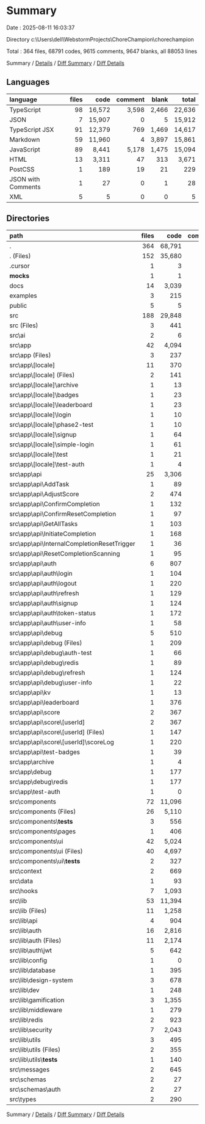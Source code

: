 # Summary

Date : 2025-08-11 16:03:37

Directory c:\\Users\\dell\\WebstormProjects\\ChoreChampion\\chorechampion

Total : 364 files,  68791 codes, 9615 comments, 9647 blanks, all 88053 lines

Summary / [Details](details.md) / [Diff Summary](diff.md) / [Diff Details](diff-details.md)

## Languages
| language | files | code | comment | blank | total |
| :--- | ---: | ---: | ---: | ---: | ---: |
| TypeScript | 98 | 16,572 | 3,598 | 2,466 | 22,636 |
| JSON | 7 | 15,907 | 0 | 5 | 15,912 |
| TypeScript JSX | 91 | 12,379 | 769 | 1,469 | 14,617 |
| Markdown | 59 | 11,960 | 4 | 3,897 | 15,861 |
| JavaScript | 89 | 8,441 | 5,178 | 1,475 | 15,094 |
| HTML | 13 | 3,311 | 47 | 313 | 3,671 |
| PostCSS | 1 | 189 | 19 | 21 | 229 |
| JSON with Comments | 1 | 27 | 0 | 1 | 28 |
| XML | 5 | 5 | 0 | 0 | 5 |

## Directories
| path | files | code | comment | blank | total |
| :--- | ---: | ---: | ---: | ---: | ---: |
| . | 364 | 68,791 | 9,615 | 9,647 | 88,053 |
| . (Files) | 152 | 35,680 | 5,236 | 4,700 | 45,616 |
| .cursor | 1 | 3 | 0 | 0 | 3 |
| __mocks__ | 1 | 1 | 1 | 1 | 3 |
| docs | 14 | 3,039 | 0 | 860 | 3,899 |
| examples | 3 | 215 | 423 | 45 | 683 |
| public | 5 | 5 | 0 | 0 | 5 |
| src | 188 | 29,848 | 3,955 | 4,041 | 37,844 |
| src (Files) | 3 | 441 | 66 | 81 | 588 |
| src\\ai | 2 | 6 | 1 | 3 | 10 |
| src\\app | 42 | 4,094 | 574 | 538 | 5,206 |
| src\\app (Files) | 3 | 237 | 39 | 26 | 302 |
| src\\app\\[locale] | 11 | 370 | 28 | 71 | 469 |
| src\\app\\[locale] (Files) | 2 | 141 | 13 | 34 | 188 |
| src\\app\\[locale]\\archive | 1 | 13 | 0 | 8 | 21 |
| src\\app\\[locale]\\badges | 1 | 23 | 1 | 3 | 27 |
| src\\app\\[locale]\\leaderboard | 1 | 23 | 0 | 3 | 26 |
| src\\app\\[locale]\\login | 1 | 10 | 0 | 3 | 13 |
| src\\app\\[locale]\\phase2-test | 1 | 10 | 6 | 3 | 19 |
| src\\app\\[locale]\\signup | 1 | 64 | 1 | 8 | 73 |
| src\\app\\[locale]\\simple-login | 1 | 61 | 0 | 4 | 65 |
| src\\app\\[locale]\\test | 1 | 21 | 0 | 2 | 23 |
| src\\app\\[locale]\\test-auth | 1 | 4 | 7 | 3 | 14 |
| src\\app\\api | 25 | 3,306 | 506 | 423 | 4,235 |
| src\\app\\api\\AddTask | 1 | 89 | 11 | 12 | 112 |
| src\\app\\api\\AdjustScore | 2 | 474 | 72 | 68 | 614 |
| src\\app\\api\\ConfirmCompletion | 1 | 132 | 34 | 16 | 182 |
| src\\app\\api\\ConfirmResetCompletion | 1 | 97 | 4 | 11 | 112 |
| src\\app\\api\\GetAllTasks | 1 | 103 | 27 | 13 | 143 |
| src\\app\\api\\InitiateCompletion | 1 | 168 | 35 | 20 | 223 |
| src\\app\\api\\InternalCompletionResetTrigger | 1 | 36 | 2 | 9 | 47 |
| src\\app\\api\\ResetCompletionScanning | 1 | 95 | 28 | 18 | 141 |
| src\\app\\api\\auth | 6 | 807 | 131 | 96 | 1,034 |
| src\\app\\api\\auth\\login | 1 | 104 | 11 | 12 | 127 |
| src\\app\\api\\auth\\logout | 1 | 220 | 25 | 30 | 275 |
| src\\app\\api\\auth\\refresh | 1 | 129 | 22 | 12 | 163 |
| src\\app\\api\\auth\\signup | 1 | 124 | 20 | 15 | 159 |
| src\\app\\api\\auth\\token-status | 1 | 172 | 33 | 17 | 222 |
| src\\app\\api\\auth\\user-info | 1 | 58 | 20 | 10 | 88 |
| src\\app\\api\\debug | 5 | 510 | 37 | 61 | 608 |
| src\\app\\api\\debug (Files) | 1 | 209 | 6 | 26 | 241 |
| src\\app\\api\\debug\\auth-test | 1 | 66 | 6 | 8 | 80 |
| src\\app\\api\\debug\\redis | 1 | 89 | 16 | 10 | 115 |
| src\\app\\api\\debug\\refresh | 1 | 124 | 8 | 15 | 147 |
| src\\app\\api\\debug\\user-info | 1 | 22 | 1 | 2 | 25 |
| src\\app\\api\\kv | 1 | 13 | 0 | 3 | 16 |
| src\\app\\api\\leaderboard | 1 | 376 | 53 | 42 | 471 |
| src\\app\\api\\score | 2 | 367 | 64 | 42 | 473 |
| src\\app\\api\\score\\[userId] | 2 | 367 | 64 | 42 | 473 |
| src\\app\\api\\score\\[userId] (Files) | 1 | 147 | 31 | 18 | 196 |
| src\\app\\api\\score\\[userId]\\scoreLog | 1 | 220 | 33 | 24 | 277 |
| src\\app\\api\\test-badges | 1 | 39 | 8 | 12 | 59 |
| src\\app\\archive | 1 | 4 | 0 | 2 | 6 |
| src\\app\\debug | 1 | 177 | 1 | 15 | 193 |
| src\\app\\debug\\redis | 1 | 177 | 1 | 15 | 193 |
| src\\app\\test-auth | 1 | 0 | 0 | 1 | 1 |
| src\\components | 72 | 11,096 | 643 | 1,261 | 13,000 |
| src\\components (Files) | 26 | 5,110 | 350 | 518 | 5,978 |
| src\\components\\__tests__ | 3 | 556 | 59 | 105 | 720 |
| src\\components\\pages | 1 | 406 | 35 | 35 | 476 |
| src\\components\\ui | 42 | 5,024 | 199 | 603 | 5,826 |
| src\\components\\ui (Files) | 40 | 4,697 | 192 | 531 | 5,420 |
| src\\components\\ui\\__tests__ | 2 | 327 | 7 | 72 | 406 |
| src\\context | 2 | 669 | 74 | 109 | 852 |
| src\\data | 1 | 93 | 1 | 6 | 100 |
| src\\hooks | 7 | 1,093 | 200 | 231 | 1,524 |
| src\\lib | 53 | 11,394 | 2,347 | 1,749 | 15,490 |
| src\\lib (Files) | 11 | 1,258 | 225 | 187 | 1,670 |
| src\\lib\\api | 4 | 904 | 175 | 143 | 1,222 |
| src\\lib\\auth | 16 | 2,816 | 685 | 546 | 4,047 |
| src\\lib\\auth (Files) | 11 | 2,174 | 567 | 387 | 3,128 |
| src\\lib\\auth\\jwt | 5 | 642 | 118 | 159 | 919 |
| src\\lib\\config | 1 | 0 | 0 | 1 | 1 |
| src\\lib\\database | 1 | 395 | 99 | 46 | 540 |
| src\\lib\\design-system | 3 | 678 | 76 | 78 | 832 |
| src\\lib\\dev | 1 | 248 | 35 | 39 | 322 |
| src\\lib\\gamification | 3 | 1,355 | 128 | 134 | 1,617 |
| src\\lib\\middleware | 1 | 279 | 50 | 39 | 368 |
| src\\lib\\redis | 2 | 923 | 253 | 148 | 1,324 |
| src\\lib\\security | 7 | 2,043 | 358 | 281 | 2,682 |
| src\\lib\\utils | 3 | 495 | 263 | 107 | 865 |
| src\\lib\\utils (Files) | 2 | 355 | 256 | 80 | 691 |
| src\\lib\\utils\\__tests__ | 1 | 140 | 7 | 27 | 174 |
| src\\messages | 2 | 645 | 0 | 2 | 647 |
| src\\schemas | 2 | 27 | 1 | 8 | 36 |
| src\\schemas\\auth | 2 | 27 | 1 | 8 | 36 |
| src\\types | 2 | 290 | 48 | 53 | 391 |

Summary / [Details](details.md) / [Diff Summary](diff.md) / [Diff Details](diff-details.md)